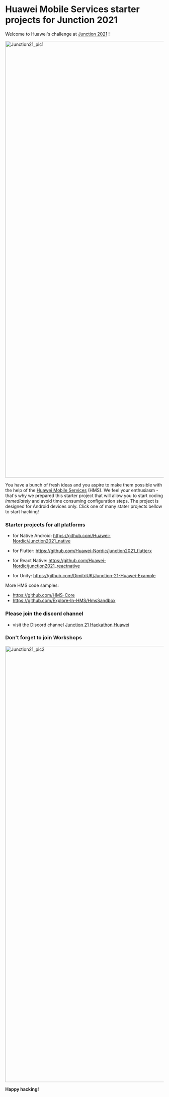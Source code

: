 # Huawei Mobile Services starter projects for Junction 2021
Welcome to Huawei's challenge at [Junction 2021](https://www.junction2021.com/challenges/huawei) !

<img width="1386" alt="Junction21_pic1" src="https://user-images.githubusercontent.com/71699062/142415954-b224636f-1365-44bf-867b-00032b40dd4d.PNG">

You have a bunch of fresh ideas and you aspire to make them possible with the help of the [Huawei Mobile Services](https://developer.huawei.com/consumer/en/hms) (HMS). We feel your enthusiasm - that's why we prepared this  starter project that will allow you to start coding *immediately* and avoid time consuming configuration steps. The project is designed for Android devices only. Click one of many stater projects bellow to start hacking!

### Starter projects for all platforms

- for Native Android: https://github.com/Huawei-Nordic/Junction2021_native

- for Flutter: https://github.com/Huawei-Nordic/junction2021_flutterx

- for React Native: https://github.com/Huawei-Nordic/junction2021_reactnative

- for Unity: https://github.com/DimitriUK/Junction-21-Huawei-Example

More HMS code samples:

- https://github.com/HMS-Core 
- https://github.com/Explore-In-HMS/HmsSandbox


### Please join the discord channel

- visit the Discord channel [Junction 21 Hackathon Huawei](https://discord.gg/8ZSdWKmzDS) 



### Don't forget to join Workshops

<img width="1384" alt="Junction21_pic2" src="https://user-images.githubusercontent.com/71699062/142415982-7b00429c-0395-4455-9fdb-c1538ba1303a.PNG">


**Happy hacking!**
